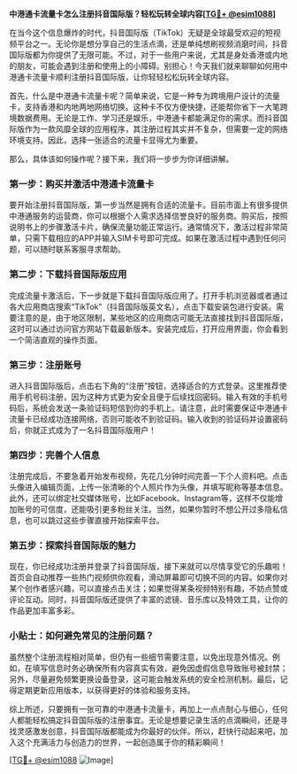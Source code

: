 **中港通卡流量卡怎么注册抖音国际版？轻松玩转全球内容[[TG💪+ @esim1088](https://t.me/s/esim1088)]**

在当今这个信息爆炸的时代，抖音国际版（TikTok）无疑是全球最受欢迎的短视频平台之一。无论你是想分享自己的生活点滴，还是单纯想刷视频消磨时间，抖音国际版都为你提供了无限可能。不过，对于一些用户来说，尤其是身处香港或内地的朋友，可能会遇到注册和使用上的小障碍。别担心！今天我们就来聊聊如何用中港通卡流量卡顺利注册抖音国际版，让你轻轻松松玩转全球内容。

首先，什么是中港通卡流量卡呢？简单来说，它是一种专为跨境用户设计的流量卡，支持香港和内地两地网络切换。这种卡不仅方便快捷，还能帮你省下一大笔跨境数据费用。无论是工作、学习还是娱乐，中港通卡都能满足你的需求。而抖音国际版作为一款风靡全球的应用程序，其注册过程其实并不复杂，但需要一定的网络环境支持。因此，选择一张适合的流量卡显得尤为重要。

那么，具体该如何操作呢？接下来，我们将一步步为你详细讲解。

### 第一步：购买并激活中港通卡流量卡

要开始注册抖音国际版，第一步当然是拥有合适的流量卡。目前市面上有很多提供中港通服务的运营商，你可以根据个人需求选择信誉良好的服务商。购买后，按照说明书上的步骤激活卡片，确保流量功能正常运行。通常情况下，激活过程非常简单，只需下载相应的APP并输入SIM卡号即可完成。如果在激活过程中遇到任何问题，可以随时联系客服寻求帮助。

### 第二步：下载抖音国际版应用

完成流量卡激活后，下一步就是下载抖音国际版应用了。打开手机浏览器或者通过各大应用商店搜索“TikTok”（抖音国际版英文名），点击下载安装包进行安装。需要注意的是，由于地区限制，某些地区的应用商店可能无法直接找到抖音国际版，这时可以通过访问官方网站下载最新版本。安装完成后，打开应用界面，你会看到一个简洁直观的操作页面。

### 第三步：注册账号

进入抖音国际版后，点击右下角的“注册”按钮，选择适合的方式登录。这里推荐使用手机号码注册，因为这种方式更为安全且便于后续找回密码。输入有效的手机号码后，系统会发送一条验证码短信到你的手机上。请注意，此时需要保证中港通卡流量卡已经成功连接网络，否则可能收不到验证码。输入收到的验证码并设置密码后，你就正式成为了一名抖音国际版用户！

### 第四步：完善个人信息

注册完成后，不要急着开始发布视频，先花几分钟时间完善一下个人资料吧。点击头像进入编辑页面，上传一张清晰的个人照片作为头像，并填写昵称等基本信息。此外，还可以绑定社交媒体账号，比如Facebook、Instagram等，这样不仅能增加账号的可信度，还能吸引更多粉丝关注。当然，如果你暂时不想公开过多隐私信息，也可以跳过这些步骤直接开始探索平台。

### 第五步：探索抖音国际版的魅力

现在，你已经成功注册并登录了抖音国际版，接下来就可以尽情享受它的乐趣啦！首页会自动推荐一些热门视频供你观看，滑动屏幕即可切换不同的内容。如果你对某个创作者感兴趣，可以直接点击关注；如果觉得某条视频特别有趣，不妨点赞或评论互动。同时，抖音国际版还提供了丰富的滤镜、音乐库以及特效工具，让你的作品更加丰富多彩。

### 小贴士：如何避免常见的注册问题？

虽然整个注册流程相对简单，但仍有一些细节需要注意，以免出现意外情况。例如，在填写信息时务必确保所有内容真实有效，避免因虚假信息导致账号被封禁；另外，尽量避免频繁更换设备登录，这可能会触发系统的安全检测机制。最后，记得定期更新应用版本，以获得更好的体验和服务支持。

综上所述，只要拥有一张可靠的中港通卡流量卡，再加上一点点耐心与细心，任何人都能轻松搞定抖音国际版的注册事宜。无论是想要记录生活的点滴瞬间，还是寻找灵感激发创意，抖音国际版都能成为你最好的伙伴。所以，赶快行动起来吧，加入这个充满活力与创造力的世界，一起创造属于你的精彩瞬间！

[[TG💪+ @esim1088](https://t.me/s/esim1088) ![Image](https://i.postimg.cc/4NQfJmqS/Snipaste-2025-05-13-00-14-12.png)]